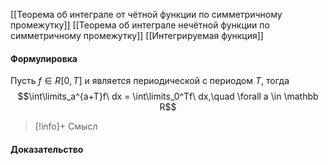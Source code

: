 
[[Теорема об интеграле от чётной функции по симметричному промежутку]]
[[Теорема об интеграле нечётной функции по симметричному промежутку]]
[[Интегрируемая функция]]
#### Формулировка
Пусть $f \in R[0, T]$ и является периодической с периодом $T$, тогда
$$\int\limits_a^{a+T}f\ dx = \int\limits_0^Tf\ dx,\quad \forall a \in \mathbb R$$

>[!info]+ Смысл
#### Доказательство





